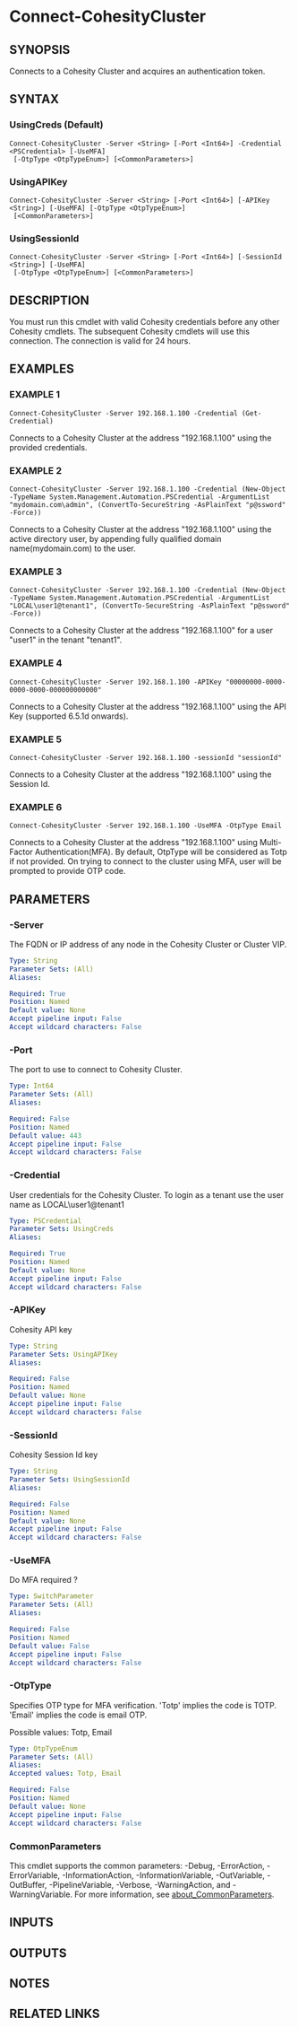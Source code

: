 # Connect-CohesityCluster

## SYNOPSIS
Connects to a Cohesity Cluster and acquires an authentication token.

## SYNTAX

### UsingCreds (Default)
```
Connect-CohesityCluster -Server <String> [-Port <Int64>] -Credential <PSCredential> [-UseMFA]
 [-OtpType <OtpTypeEnum>] [<CommonParameters>]
```

### UsingAPIKey
```
Connect-CohesityCluster -Server <String> [-Port <Int64>] [-APIKey <String>] [-UseMFA] [-OtpType <OtpTypeEnum>]
 [<CommonParameters>]
```

### UsingSessionId
```
Connect-CohesityCluster -Server <String> [-Port <Int64>] [-SessionId <String>] [-UseMFA]
 [-OtpType <OtpTypeEnum>] [<CommonParameters>]
```

## DESCRIPTION
You must run this cmdlet with valid Cohesity credentials before any other Cohesity cmdlets.
The subsequent Cohesity cmdlets will use this connection.
The connection is valid for 24 hours.

## EXAMPLES

### EXAMPLE 1
```
Connect-CohesityCluster -Server 192.168.1.100 -Credential (Get-Credential)
```

Connects to a Cohesity Cluster at the address "192.168.1.100" using the provided credentials.

### EXAMPLE 2
```
Connect-CohesityCluster -Server 192.168.1.100 -Credential (New-Object -TypeName System.Management.Automation.PSCredential -ArgumentList "mydomain.com\admin", (ConvertTo-SecureString -AsPlainText "p@ssword" -Force))
```

Connects to a Cohesity Cluster at the address "192.168.1.100" using the active directory user, by appending fully qualified domain name(mydomain.com) to the user.

### EXAMPLE 3
```
Connect-CohesityCluster -Server 192.168.1.100 -Credential (New-Object -TypeName System.Management.Automation.PSCredential -ArgumentList "LOCAL\user1@tenant1", (ConvertTo-SecureString -AsPlainText "p@ssword" -Force))
```

Connects to a Cohesity Cluster at the address "192.168.1.100" for a user "user1" in the tenant "tenant1".

### EXAMPLE 4
```
Connect-CohesityCluster -Server 192.168.1.100 -APIKey "00000000-0000-0000-0000-000000000000"
```

Connects to a Cohesity Cluster at the address "192.168.1.100" using the API Key (supported 6.5.1d onwards).

### EXAMPLE 5
```
Connect-CohesityCluster -Server 192.168.1.100 -sessionId "sessionId"
```

Connects to a Cohesity Cluster at the address "192.168.1.100" using the Session Id.

### EXAMPLE 6
```
Connect-CohesityCluster -Server 192.168.1.100 -UseMFA -OtpType Email
```

Connects to a Cohesity Cluster at the address "192.168.1.100" using Multi-Factor Authentication(MFA).
By default, OtpType will be considered as Totp if not provided.
On trying to connect to the cluster using MFA, user will be prompted to provide OTP code.

## PARAMETERS

### -Server
The FQDN or IP address of any node in the Cohesity Cluster or Cluster VIP.

```yaml
Type: String
Parameter Sets: (All)
Aliases:

Required: True
Position: Named
Default value: None
Accept pipeline input: False
Accept wildcard characters: False
```

### -Port
The port to use to connect to Cohesity Cluster.

```yaml
Type: Int64
Parameter Sets: (All)
Aliases:

Required: False
Position: Named
Default value: 443
Accept pipeline input: False
Accept wildcard characters: False
```

### -Credential
User credentials for the Cohesity Cluster.
To login as a tenant use the user name as LOCAL\user1@tenant1

```yaml
Type: PSCredential
Parameter Sets: UsingCreds
Aliases:

Required: True
Position: Named
Default value: None
Accept pipeline input: False
Accept wildcard characters: False
```

### -APIKey
Cohesity API key

```yaml
Type: String
Parameter Sets: UsingAPIKey
Aliases:

Required: False
Position: Named
Default value: None
Accept pipeline input: False
Accept wildcard characters: False
```

### -SessionId
Cohesity Session Id key

```yaml
Type: String
Parameter Sets: UsingSessionId
Aliases:

Required: False
Position: Named
Default value: None
Accept pipeline input: False
Accept wildcard characters: False
```

### -UseMFA
Do MFA required ?

```yaml
Type: SwitchParameter
Parameter Sets: (All)
Aliases:

Required: False
Position: Named
Default value: False
Accept pipeline input: False
Accept wildcard characters: False
```

### -OtpType
Specifies OTP type for MFA verification.
'Totp' implies the code is TOTP.
'Email' implies the code is email OTP.

Possible values: Totp, Email

```yaml
Type: OtpTypeEnum
Parameter Sets: (All)
Aliases:
Accepted values: Totp, Email

Required: False
Position: Named
Default value: None
Accept pipeline input: False
Accept wildcard characters: False
```

### CommonParameters
This cmdlet supports the common parameters: -Debug, -ErrorAction, -ErrorVariable, -InformationAction, -InformationVariable, -OutVariable, -OutBuffer, -PipelineVariable, -Verbose, -WarningAction, and -WarningVariable. For more information, see [about_CommonParameters](http://go.microsoft.com/fwlink/?LinkID=113216).

## INPUTS

## OUTPUTS

## NOTES

## RELATED LINKS
